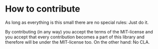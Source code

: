 How to contribute
=================
As long as everything is this small there are no special rules: Just do it.

By contributing (in any way) you accept the terms of the MIT-license and you accept that every contribution becomes a
part of this library and therefore will be under the MIT-license too. On the other hand: No CLA.
